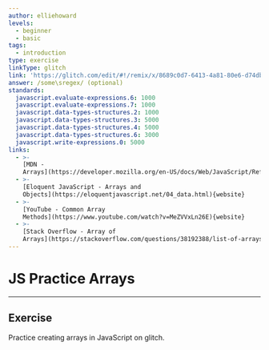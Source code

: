 ```yaml
---
author: elliehoward
levels:
  - beginner
  - basic
tags:
  - introduction
type: exercise
linkType: glitch
link: 'https://glitch.com/edit/#!/remix/x/8689c0d7-6413-4a81-80e6-d74db161c356'
answer: /some\sregex/ (optional)
standards:
  javascript.evaluate-expressions.6: 1000
  javascript.evaluate-expressions.7: 1000
  javascript.data-types-structures.2: 1000
  javascript.data-types-structures.3: 5000
  javascript.data-types-structures.4: 5000
  javascript.data-types-structures.6: 3000
  javascript.write-expressions.0: 5000
links:
  - >-
    [MDN -
    Arrays](https://developer.mozilla.org/en-US/docs/Web/JavaScript/Reference/Global_Objects/Array){website}
  - >-
    [Eloquent JavaScript - Arrays and
    Objects](https://eloquentjavascript.net/04_data.html){website}
  - >-
    [YouTube - Common Array
    Methods](https://www.youtube.com/watch?v=MeZVVxLn26E){website}
  - >-
    [Stack Overflow - Array of
    Arrays](https://stackoverflow.com/questions/38192388/list-of-arrays-in-javascript){website}
---
```


# JS Practice Arrays


---

## Exercise

Practice creating arrays in JavaScript on glitch.
